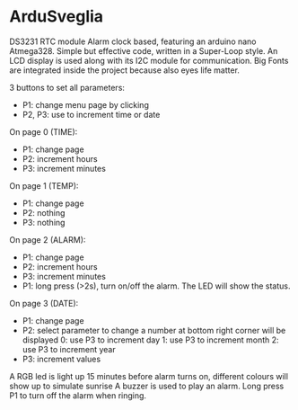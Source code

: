# ArduSveglia
DS3231 RTC module Alarm clock based, featuring an arduino nano Atmega328.
Simple but effective code, written in a Super-Loop style.
An LCD display is used along with its I2C module for communication. 
Big Fonts are integrated inside the project because also eyes life matter.

3 buttons to set all parameters:

- P1: change menu page by clicking
- P2, P3: use to increment time or date

On page 0 (TIME):
- P1: change page
- P2: increment hours
- P3: increment minutes

On page 1 (TEMP):
- P1: change page
- P2: nothing
- P3: nothing

On page 2 (ALARM):
- P1: change page
- P2: increment hours
- P3: increment minutes
- P1: long press (>2s), turn on/off the alarm. The LED will show the status.

On page 3 (DATE):
- P1: change page
- P2: select parameter to change
    a number at bottom right corner will be displayed
    0: use P3 to increment day
    1: use P3 to increment month
    2: use P3 to increment year
- P3: increment values

A RGB led is light up 15 minutes before alarm turns on, different colours will show up to simulate sunrise
A buzzer is used to play an alarm. Long press P1 to turn off the alarm when ringing.


